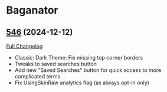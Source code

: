 # Baganator

## [546](https://github.com/Baganator/Baganator/tree/546) (2024-12-12)
[Full Changelog](https://github.com/Baganator/Baganator/compare/545...546) 

- Classic: Dark Theme: Fix missing top corner borders  
- Tweaks to saved searches button  
- Add new "Saved Searches" button for quick access to more complicated terms  
- Fix UsingSkinRaw analytics flag (as always opt-in only)  

